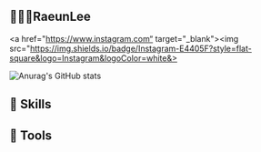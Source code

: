 ## 👩🏻‍💻RaeunLee
<a href="https://www.instagram.com“ target="_blank"><img src="https://img.shields.io/badge/Instagram-E4405F?style=flat-square&logo=Instagram&logoColor=white&></a>


![Anurag's GitHub stats](https://github-readme-stats.vercel.app/api?username=raeunlee&show_icons=true&theme=radical)

## 🤖 Skills


## 🦾 Tools
